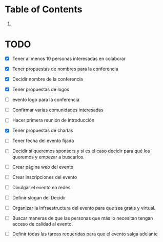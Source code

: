 
# Table of Contents

1.  [](#org7b9c97f)


<a id="org7b9c97f"></a>

# TODO 

-   [X] Tener al menos 10 personas interesadas en colaborar
-   [X] Tener propuestas de nombres para la conferencia
-   [X] Decidir nombre de la conferencia
-   [X] Tener propuestas de logos
-   [ ] evento logo para la conferencia
-   [ ] Confirmar varias comunidades interesadas
-   [ ] Hacer primera reunión de introducción
-   [X] Tener propuestas de charlas
-   [ ] Tener fecha del evento fijada
-   [ ] Decidir si queremos sponsors y si es el caso decidir para qué los queremos y empezar a buscarlos.
-   [ ] Crear página web del evento
-   [ ] Crear inscripciones del evento
-   [ ] Divulgar el evento en redes
-   [ ] Definir slogan del Decidir
-   [ ] Organizar la infraestructura del evento para que sea gratis y virtual.
-   [ ] Buscar maneras de que las personas que más lo necesitan tengan acceso de calidad al evento.
-   [ ] Definir todas las tareas requeridas para que el evento salga adelante

